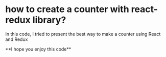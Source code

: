 # how to create a counter with react-redux library?
<p>In this code, I tried to present the best way to make a counter using React and Redux</p>
**I hope you enjoy this code**
